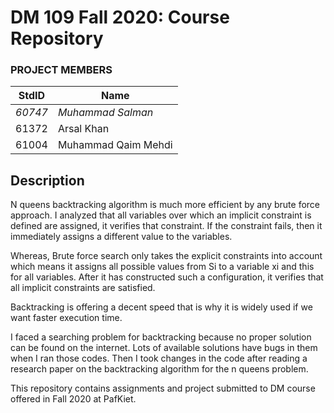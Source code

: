 # DM 109 Fall 2020: Course Repository

### PROJECT MEMBERS
StdID | Name
------------ | -------------
*60747* | *Muhammad Salman*
61372 | Arsal Khan
61004 | Muhammad Qaim Mehdi

## Description

N queens backtracking algorithm is much more efficient by any brute force approach. I analyzed that all variables over which an implicit constraint is defined are assigned, it verifies that constraint. If the constraint fails, then it immediately assigns a different value to the variables. 

Whereas, Brute force search only takes the explicit constraints into account which means it assigns all possible values from Si to a variable xi and this for all variables. After it has constructed such a configuration, it verifies that all implicit constraints are satisfied. 

Backtracking is offering a decent speed that is why it is widely used if we want faster execution time.

I faced a searching problem for backtracking because no proper solution can be found on the internet. Lots of available solutions have bugs in them when I ran those codes. Then I took changes in the code after reading a research paper on the backtracking algorithm for the n queens problem.

This repository contains assignments and project submitted to DM course offered in Fall 2020 at PafKiet.
